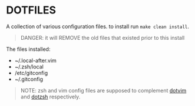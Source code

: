 # DOTFILES

A collection of various configuration files. to install run `make clean install`.

> DANGER: it will REMOVE the old files that existed prior to this install

The files installed:

* ~/.local-after.vim
* ~/.zsh/local
* /etc/gitconfig
* ~/.gitconfig

> NOTE: zsh and vim config files are supposed to complement [dotvim][dotvim] and
> [dotzsh][dotzsh] respectively.

[dotvim]: http://github.com/astrails/dotvim
[dotzsh]: http://github.com/astrails/dotzsh

